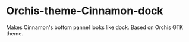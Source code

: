 # Orchis-theme-Cinnamon-dock
Makes Cinnamon's bottom pannel looks like dock. Based on Orchis GTK theme.

